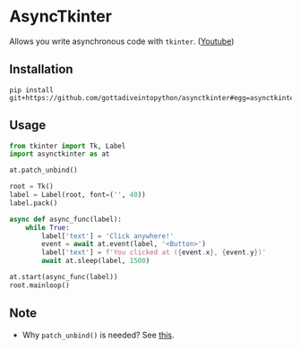 # AsyncTkinter

Allows you write asynchronous code with `tkinter`. ([Youtube](https://youtu.be/8XP1KgRd3jI))

## Installation

```
pip install git+https://github.com/gottadiveintopython/asynctkinter#egg=asynctkinter
```

## Usage

```python
from tkinter import Tk, Label
import asynctkinter as at

at.patch_unbind()

root = Tk()
label = Label(root, font=('', 40))
label.pack()

async def async_func(label):
    while True:
        label['text'] = 'Click anywhere!'
        event = await at.event(label, '<Button>')
        label['text'] = f'You clicked at ({event.x}, {event.y})'
        await at.sleep(label, 1500)

at.start(async_func(label))
root.mainloop()

```

## Note

- Why `patch_unbind()` is needed? See [this](https://stackoverflow.com/questions/6433369/deleting-and-changing-a-tkinter-event-binding).
